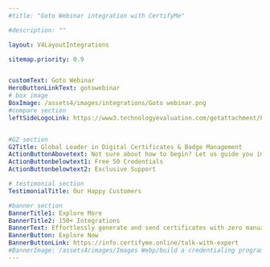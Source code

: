 ```yaml
---
#title: "Goto Webinar integration with CertifyMe"

#description: ""

layout: V4LayoutIntegrations

sitemap.priority: 0.9


customText: Goto Webinar
HeroButtonLinkText: gotowebinar
# box image
BoxImage: /assets4/images/integrations/Goto webinar.png
#compare section
leftSideLogoLink: https://www3.technologyevaluation.com/getattachment/b7a915f1-c876-55a2-9333-76d57f748d21/logo.png?source=tw2&ext=.png


#G2 section
G2Title: Global Leader in Digital Certificates & Badge Management
ActionButtonAbovetext: Not sure about how to begin? Let us guide you in the right direction!
ActionButtonbelowtext1: Free 50 Credentials
ActionButtonbelowtext2: Exclusive Support

# testimonial section
TestimonialTitle: Our Happy Customers   

#banner section
BannerTitle1: Explore More
BannerTitle2: 150+ Integrations
BannerText: Effortlessly generate and send certificates with zero manual intervention using the most advanced digital credential management software of 2023.
BannerButton: Explore Now
BannerButtonLink: https://info.certifyme.online/talk-with-expert
#BannerImage: /assets4/images/Images Webp/build a credentialing program.webp
---
```


